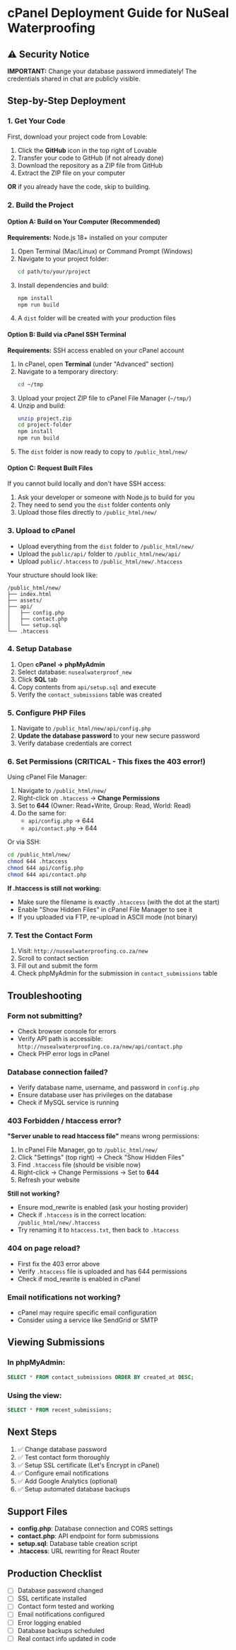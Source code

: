 # cPanel Deployment Guide for NuSeal Waterproofing

## ⚠️ Security Notice
**IMPORTANT:** Change your database password immediately! The credentials shared in chat are publicly visible.

## Step-by-Step Deployment

### 1. Get Your Code
First, download your project code from Lovable:
1. Click the **GitHub** icon in the top right of Lovable
2. Transfer your code to GitHub (if not already done)
3. Download the repository as a ZIP file from GitHub
4. Extract the ZIP file on your computer

**OR** if you already have the code, skip to building.

### 2. Build the Project

#### Option A: Build on Your Computer (Recommended)
**Requirements:** Node.js 18+ installed on your computer

1. Open Terminal (Mac/Linux) or Command Prompt (Windows)
2. Navigate to your project folder:
   ```bash
   cd path/to/your/project
   ```
3. Install dependencies and build:
   ```bash
   npm install
   npm run build
   ```
4. A `dist` folder will be created with your production files

#### Option B: Build via cPanel SSH Terminal
**Requirements:** SSH access enabled on your cPanel account

1. In cPanel, open **Terminal** (under "Advanced" section)
2. Navigate to a temporary directory:
   ```bash
   cd ~/tmp
   ```
3. Upload your project ZIP file to cPanel File Manager (`~/tmp/`)
4. Unzip and build:
   ```bash
   unzip project.zip
   cd project-folder
   npm install
   npm run build
   ```
5. The `dist` folder is now ready to copy to `/public_html/new/`

#### Option C: Request Built Files
If you cannot build locally and don't have SSH access:
1. Ask your developer or someone with Node.js to build for you
2. They need to send you the `dist` folder contents only
3. Upload those files directly to `/public_html/new/`

### 3. Upload to cPanel
- Upload everything from the `dist` folder to `/public_html/new/`
- Upload the `public/api/` folder to `/public_html/new/api/`
- Upload `public/.htaccess` to `/public_html/new/.htaccess`

Your structure should look like:
```
/public_html/new/
├── index.html
├── assets/
├── api/
│   ├── config.php
│   ├── contact.php
│   └── setup.sql
└── .htaccess
```

### 4. Setup Database
1. Open **cPanel → phpMyAdmin**
2. Select database: `nusealwaterproof_new`
3. Click **SQL** tab
4. Copy contents from `api/setup.sql` and execute
5. Verify the `contact_submissions` table was created

### 5. Configure PHP Files
1. Navigate to `/public_html/new/api/config.php`
2. **Update the database password** to your new secure password
3. Verify database credentials are correct

### 6. Set Permissions (CRITICAL - This fixes the 403 error!)
Using cPanel File Manager:
1. Navigate to `/public_html/new/`
2. Right-click on `.htaccess` → **Change Permissions**
3. Set to **644** (Owner: Read+Write, Group: Read, World: Read)
4. Do the same for:
   - `api/config.php` → 644
   - `api/contact.php` → 644

Or via SSH:
```bash
cd /public_html/new/
chmod 644 .htaccess
chmod 644 api/config.php
chmod 644 api/contact.php
```

**If .htaccess is still not working:**
- Make sure the filename is exactly `.htaccess` (with the dot at the start)
- Enable "Show Hidden Files" in cPanel File Manager to see it
- If you uploaded via FTP, re-upload in ASCII mode (not binary)

### 7. Test the Contact Form
1. Visit: `http://nusealwaterproofing.co.za/new`
2. Scroll to contact section
3. Fill out and submit the form
4. Check phpMyAdmin for the submission in `contact_submissions` table

## Troubleshooting

### Form not submitting?
- Check browser console for errors
- Verify API path is accessible: `http://nusealwaterproofing.co.za/new/api/contact.php`
- Check PHP error logs in cPanel

### Database connection failed?
- Verify database name, username, and password in `config.php`
- Ensure database user has privileges on the database
- Check if MySQL service is running

### 403 Forbidden / htaccess error?
**"Server unable to read htaccess file"** means wrong permissions:
1. In cPanel File Manager, go to `/public_html/new/`
2. Click "Settings" (top right) → Check "Show Hidden Files"
3. Find `.htaccess` file (should be visible now)
4. Right-click → Change Permissions → Set to **644**
5. Refresh your website

**Still not working?**
- Ensure mod_rewrite is enabled (ask your hosting provider)
- Check if `.htaccess` is in the correct location: `/public_html/new/.htaccess`
- Try renaming it to `htaccess.txt`, then back to `.htaccess`

### 404 on page reload?
- First fix the 403 error above
- Verify `.htaccess` file is uploaded and has 644 permissions
- Check if mod_rewrite is enabled in cPanel

### Email notifications not working?
- cPanel may require specific email configuration
- Consider using a service like SendGrid or SMTP

## Viewing Submissions

### In phpMyAdmin:
```sql
SELECT * FROM contact_submissions ORDER BY created_at DESC;
```

### Using the view:
```sql
SELECT * FROM recent_submissions;
```

## Next Steps

1. ✅ Change database password
2. ✅ Test contact form thoroughly
3. ✅ Setup SSL certificate (Let's Encrypt in cPanel)
4. ✅ Configure email notifications
5. ✅ Add Google Analytics (optional)
6. ✅ Setup automated database backups

## Support Files

- **config.php**: Database connection and CORS settings
- **contact.php**: API endpoint for form submissions
- **setup.sql**: Database table creation script
- **.htaccess**: URL rewriting for React Router

## Production Checklist

- [ ] Database password changed
- [ ] SSL certificate installed
- [ ] Contact form tested and working
- [ ] Email notifications configured
- [ ] Error logging enabled
- [ ] Database backups scheduled
- [ ] Real contact info updated in code
